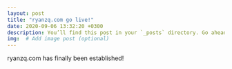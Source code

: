 ```yaml
---
layout: post
title: "ryanzq.com go live!"
date: 2020-09-06 13:32:20 +0300
description: You’ll find this post in your `_posts` directory. Go ahead and edit it and re-build the site to see your changes. # Add post description (optional)
img:  # Add image post (optional)
---
```

ryanzq.com has finally been established!